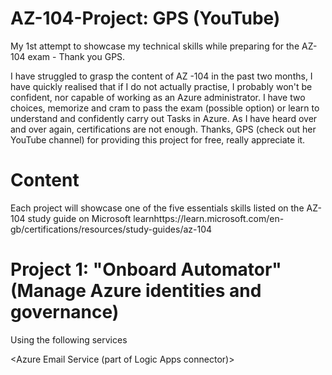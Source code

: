 # AZ-104-Project: GPS (YouTube)
My 1st attempt to showcase my technical skills while preparing for the AZ-104 exam - Thank you GPS.

I have struggled to grasp the content of AZ -104 in the past two months, I have quickly realised that if I do not actually practise, I probably won't be confident, nor capable of working as an Azure administrator. I have two choices, memorize and cram to pass the exam (possible option) or learn to understand and confidently carry out Tasks in Azure. As I have heard over and over again, certifications are not enough. Thanks, GPS (check out her YouTube channel) for providing this project for free, really appreciate it. 
# Content
Each project will showcase one of the five essentials skills listed on the AZ-104 study guide on Microsoft learnhttps://learn.microsoft.com/en-gb/certifications/resources/study-guides/az-104

# Project 1: "Onboard Automator" (Manage Azure identities and governance) 

Using the following services 

<Azure AD>

<Azure Logic Apps> 

<Azure Email Service (part of Logic Apps connector)>  

<Azure Resource Manager> 
